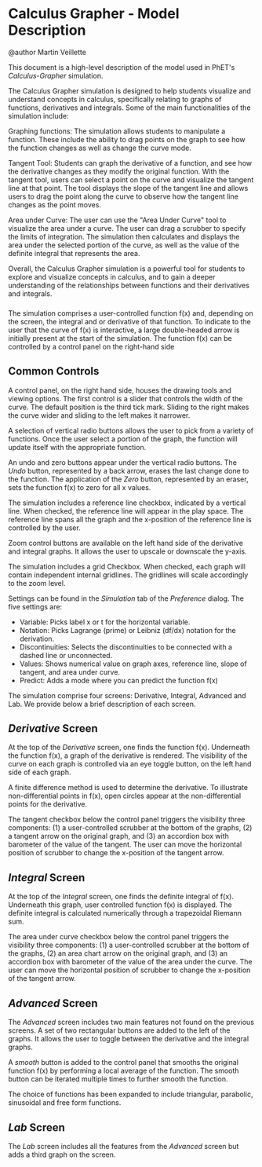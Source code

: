 # Calculus Grapher - Model Description

@author Martin Veillette

This document is a high-level description of the model used in PhET's _Calculus-Grapher_ simulation.

The Calculus Grapher simulation is designed to help students visualize and understand concepts in calculus, specifically relating to graphs of functions, derivatives and integrals. Some of the main functionalities of the simulation include:

Graphing functions: The simulation allows students to manipulate a function. These include the ability to drag points on the graph to see how the function changes as well as change the curve mode.

Tangent Tool: Students can graph the derivative of a function, and see how the derivative changes as they modify the original function. With the tangent tool, users can select a point on the curve and visualize the tangent line at that point. The tool displays the slope of the tangent line and allows users to drag the point along the curve to observe how the tangent line changes as the point moves.

Area under Curve: The user can use the "Area Under Curve" tool to visualize the area under a curve. The user can drag a scrubber to specify the limits of integration. The simulation then calculates and displays the area under the selected portion of the curve, as well as the value of the definite integral that represents the area.

Overall, the Calculus Grapher simulation is a powerful tool for students to explore and visualize concepts in calculus, and to gain a deeper understanding of the relationships between functions and their derivatives and integrals.

###

The simulation comprises a user-controlled function f(x) and, depending on the screen, the integral and or derivative of
that function. To indicate to the user that the curve of f(x) is interactive, a large double-headed arrow is initially
present at the start of the simulation. The function f(x) can be controlled by a control panel on the right-hand side

## Common Controls

A control panel, on the right hand side, houses the drawing tools and viewing options. The first control is a slider
that controls the width of the curve. The default position is the third tick mark. Sliding to the right makes the curve
wider and sliding to the left makes it narrower.

A selection of vertical radio buttons allows the user to pick from a variety of functions. Once the user select a
portion of the graph, the function will update itself with the appropriate function.

An undo and zero buttons appear under the vertical radio buttons. The _Undo_ button, represented by a back arrow, erases
the last change done to the function. The application of the _Zero_ button, represented by an eraser, sets the function
f(x) to zero for all x values.

The simulation includes a reference line checkbox, indicated by a vertical line. When checked, the reference line will
appear in the play space. The reference line spans all the graph and the x-position of the reference line is controlled
by the user.

Zoom control buttons are available on the left hand side of the derivative and integral graphs.
It allows the user to upscale or downscale the y-axis.

The simulation includes a grid Checkbox. When checked, each graph will contain independent internal gridlines. The
gridlines will scale accordingly to the zoom level.

Settings can be found in the _Simulation_ tab of the _Preference_ dialog. The five settings are:
- Variable: Picks label x or t for the horizontal variable.
- Notation: Picks Lagrange (prime) or Leibniz (df/dx) notation for the derivation.
- Discontinuities: Selects the discontinuities to be connected with a dashed line or unconnected.
- Values: Shows numerical value on graph axes, reference line, slope of tangent, and area under curve.
- Predict: Adds a mode where you can predict the function f(x)

The simulation comprise four screens: Derivative, Integral, Advanced and Lab. We provide below a brief description of
each screen.

## _Derivative_ Screen

At the top of the _Derivative_ screen, one finds the function f(x). Underneath the function f(x), a graph of the
derivative is rendered. The visibility of the curve on each graph is controlled via an eye toggle button, on the left
hand side of each graph.

A finite difference method is used to determine the derivative. To illustrate non-differential points in f(x), open
circles appear at the non-differential points for the derivative.

The tangent checkbox below the control panel triggers the visibility three components: (1) a user-controlled scrubber at the bottom of the graphs, (2) a tangent arrow on the original graph, and (3) an accordion box with  barometer of the value of the tangent. The user can move the horizontal position of scrubber to change the x-position of the tangent arrow.


## _Integral_ Screen

At the top of the _Integral_ screen, one finds the definite integral of f(x). Underneath this graph, user controlled
function f(x) is displayed. The definite integral is calculated numerically through a trapezoidal Riemann sum.

The area under curve checkbox below the control panel triggers the visibility three components: (1) a user-controlled scrubber at the bottom of the graphs, (2) an area chart arrow on the original graph, and (3) an accordion box with  barometer of the value of the area under the curve. The user can move the horizontal position of scrubber to change the x-position of the tangent arrow.


## _Advanced_ Screen

The _Advanced_ screen includes two main features not found on the previous screens. A set of two rectangular buttons are
added to the left of the graphs. It allows the user to toggle between the derivative and the integral graphs.

A _smooth_ button is added to the control panel that smooths the original function f(x) by performing a local average of
the function. The smooth button can be iterated multiple times to further smooth the function.

The choice of functions has been expanded to include triangular, parabolic, sinusoidal and free form
functions.

## _Lab_ Screen

The _Lab_ screen includes all the features from the _Advanced_ screen but adds a third graph on the screen.
